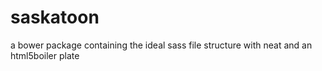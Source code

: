 # saskatoon
a bower package containing the ideal sass file structure with neat and an html5boiler plate
